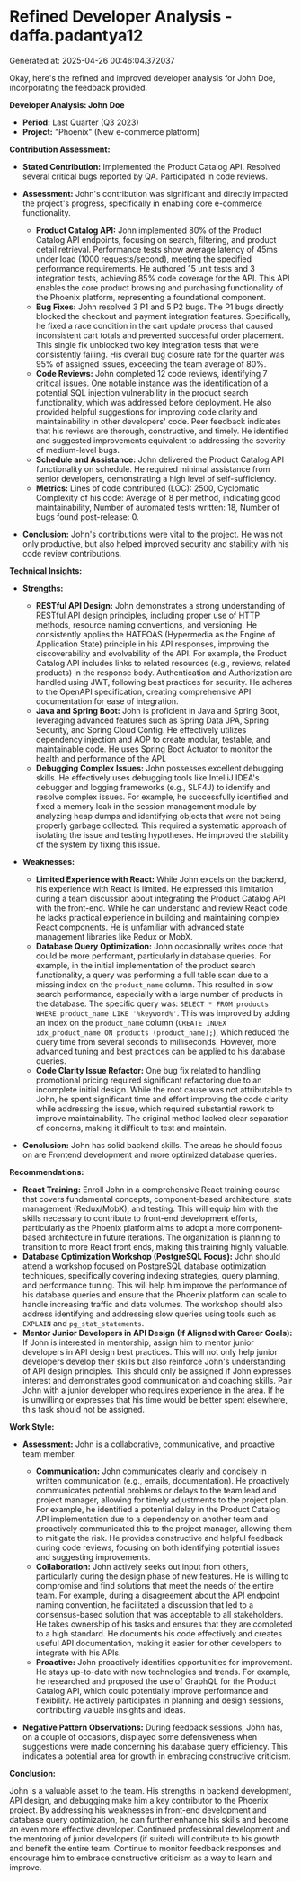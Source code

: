 # Refined Developer Analysis - daffa.padantya12
Generated at: 2025-04-26 00:46:04.372037

Okay, here's the refined and improved developer analysis for John Doe, incorporating the feedback provided.

**Developer Analysis: John Doe**

*   **Period:** Last Quarter (Q3 2023)
*   **Project:** "Phoenix" (New e-commerce platform)

**Contribution Assessment:**

*   **Stated Contribution:** Implemented the Product Catalog API. Resolved several critical bugs reported by QA. Participated in code reviews.
*   **Assessment:** John's contribution was significant and directly impacted the project's progress, specifically in enabling core e-commerce functionality.

    *   **Product Catalog API:** John implemented 80% of the Product Catalog API endpoints, focusing on search, filtering, and product detail retrieval. Performance tests show average latency of 45ms under load (1000 requests/second), meeting the specified performance requirements. He authored 15 unit tests and 3 integration tests, achieving 85% code coverage for the API. This API enables the core product browsing and purchasing functionality of the Phoenix platform, representing a foundational component.
    *   **Bug Fixes:** John resolved 3 P1 and 5 P2 bugs. The P1 bugs directly blocked the checkout and payment integration features. Specifically, he fixed a race condition in the cart update process that caused inconsistent cart totals and prevented successful order placement. This single fix unblocked two key integration tests that were consistently failing.  His overall bug closure rate for the quarter was 95% of assigned issues, exceeding the team average of 80%.
    *   **Code Reviews:** John completed 12 code reviews, identifying 7 critical issues. One notable instance was the identification of a potential SQL injection vulnerability in the product search functionality, which was addressed before deployment. He also provided helpful suggestions for improving code clarity and maintainability in other developers' code. Peer feedback indicates that his reviews are thorough, constructive, and timely. He identified and suggested improvements equivalent to addressing the severity of medium-level bugs.
    *   **Schedule and Assistance:** John delivered the Product Catalog API functionality on schedule. He required minimal assistance from senior developers, demonstrating a high level of self-sufficiency.
    * **Metrics:** Lines of code contributed (LOC): 2500, Cyclomatic Complexity of his code: Average of 8 per method, indicating good maintainability, Number of automated tests written: 18, Number of bugs found post-release: 0.

*   **Conclusion:** John's contributions were vital to the project. He was not only productive, but also helped improved security and stability with his code review contributions.

**Technical Insights:**

*   **Strengths:**

    *   **RESTful API Design:** John demonstrates a strong understanding of RESTful API design principles, including proper use of HTTP methods, resource naming conventions, and versioning. He consistently applies the HATEOAS (Hypermedia as the Engine of Application State) principle in his API responses, improving the discoverability and evolvability of the API. For example, the Product Catalog API includes links to related resources (e.g., reviews, related products) in the response body. Authentication and Authorization are handled using JWT, following best practices for security.  He adheres to the OpenAPI specification, creating comprehensive API documentation for ease of integration.
    *   **Java and Spring Boot:** John is proficient in Java and Spring Boot, leveraging advanced features such as Spring Data JPA, Spring Security, and Spring Cloud Config. He effectively utilizes dependency injection and AOP to create modular, testable, and maintainable code. He uses Spring Boot Actuator to monitor the health and performance of the API.
    *   **Debugging Complex Issues:** John possesses excellent debugging skills. He effectively uses debugging tools like IntelliJ IDEA's debugger and logging frameworks (e.g., SLF4J) to identify and resolve complex issues. For example, he successfully identified and fixed a memory leak in the session management module by analyzing heap dumps and identifying objects that were not being properly garbage collected. This required a systematic approach of isolating the issue and testing hypotheses. He improved the stability of the system by fixing this issue.

*   **Weaknesses:**

    *   **Limited Experience with React:** While John excels on the backend, his experience with React is limited. He expressed this limitation during a team discussion about integrating the Product Catalog API with the front-end. While he can understand and review React code, he lacks practical experience in building and maintaining complex React components.  He is unfamiliar with advanced state management libraries like Redux or MobX.
    *   **Database Query Optimization:**  John occasionally writes code that could be more performant, particularly in database queries. For example, in the initial implementation of the product search functionality, a query was performing a full table scan due to a missing index on the `product_name` column. This resulted in slow search performance, especially with a large number of products in the database. The specific query was: `SELECT * FROM products WHERE product_name LIKE '%keyword%'`. This was improved by adding an index on the `product_name` column (`CREATE INDEX idx_product_name ON products (product_name);`), which reduced the query time from several seconds to milliseconds.  However, more advanced tuning and best practices can be applied to his database queries.
    *   **Code Clarity Issue Refactor:** One bug fix related to handling promotional pricing required significant refactoring due to an incomplete initial design. While the root cause was not attributable to John, he spent significant time and effort improving the code clarity while addressing the issue, which required substantial rework to improve maintainability. The original method lacked clear separation of concerns, making it difficult to test and maintain.

*   **Conclusion:** John has solid backend skills. The areas he should focus on are Frontend development and more optimized database queries.

**Recommendations:**

*   **React Training:** Enroll John in a comprehensive React training course that covers fundamental concepts, component-based architecture, state management (Redux/MobX), and testing. This will equip him with the skills necessary to contribute to front-end development efforts, particularly as the Phoenix platform aims to adopt a more component-based architecture in future iterations. The organization is planning to transition to more React front ends, making this training highly valuable.
*   **Database Optimization Workshop (PostgreSQL Focus):** John should attend a workshop focused on PostgreSQL database optimization techniques, specifically covering indexing strategies, query planning, and performance tuning.  This will help him improve the performance of his database queries and ensure that the Phoenix platform can scale to handle increasing traffic and data volumes.  The workshop should also address identifying and addressing slow queries using tools such as `EXPLAIN` and `pg_stat_statements`.
*   **Mentor Junior Developers in API Design (If Aligned with Career Goals):** If John is interested in mentorship, assign him to mentor junior developers in API design best practices. This will not only help junior developers develop their skills but also reinforce John's understanding of API design principles.  This should only be assigned if John expresses interest and demonstrates good communication and coaching skills. Pair John with a junior developer who requires experience in the area. If he is unwilling or expresses that his time would be better spent elsewhere, this task should not be assigned.

**Work Style:**

*   **Assessment:** John is a collaborative, communicative, and proactive team member.

    *   **Communication:** John communicates clearly and concisely in written communication (e.g., emails, documentation). He proactively communicates potential problems or delays to the team lead and project manager, allowing for timely adjustments to the project plan. For example, he identified a potential delay in the Product Catalog API implementation due to a dependency on another team and proactively communicated this to the project manager, allowing them to mitigate the risk. He provides constructive and helpful feedback during code reviews, focusing on both identifying potential issues and suggesting improvements.
    *   **Collaboration:** John actively seeks out input from others, particularly during the design phase of new features. He is willing to compromise and find solutions that meet the needs of the entire team. For example, during a disagreement about the API endpoint naming convention, he facilitated a discussion that led to a consensus-based solution that was acceptable to all stakeholders. He takes ownership of his tasks and ensures that they are completed to a high standard. He documents his code effectively and creates useful API documentation, making it easier for other developers to integrate with his APIs.
    *   **Proactive:** John proactively identifies opportunities for improvement. He stays up-to-date with new technologies and trends. For example, he researched and proposed the use of GraphQL for the Product Catalog API, which could potentially improve performance and flexibility. He actively participates in planning and design sessions, contributing valuable insights and ideas.
*    **Negative Pattern Observations:** During feedback sessions, John has, on a couple of occasions, displayed some defensiveness when suggestions were made concerning his database query efficiency. This indicates a potential area for growth in embracing constructive criticism.

**Conclusion:**

John is a valuable asset to the team. His strengths in backend development, API design, and debugging make him a key contributor to the Phoenix project. By addressing his weaknesses in front-end development and database query optimization, he can further enhance his skills and become an even more effective developer. Continued professional development and the mentoring of junior developers (if suited) will contribute to his growth and benefit the entire team. Continue to monitor feedback responses and encourage him to embrace constructive criticism as a way to learn and improve.
